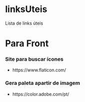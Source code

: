 # linksUteis
Lista de links úteis 

<h1> Para Front </h1>

<h3> Site para buscar ícones </h3>
  <ul>
    <li>https://www.flaticon.com/</li>
  </ul>
<h3> Gera paleta apartir de imagem </h3>
  <ul>
    <li>https://color.adobe.com/pt/</li>
  </ul>
